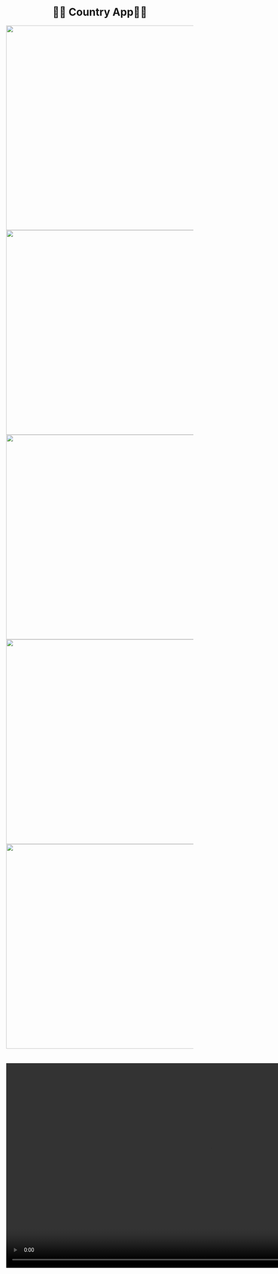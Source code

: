 <h1 align="center"> 🔶🔸 Country App🔸🔶 </h1>

<div align="center">
  <img height="550" align="left" src="https://github.com/user-attachments/assets/541640a6-01c3-47f9-b06c-694413e292e1"/>
  <img height="550" src="https://github.com/user-attachments/assets/190461e5-05eb-48b9-82e5-7fe30e0a167f"/>
  <img height="550"  align="right" src="https://github.com/user-attachments/assets/017fe27e-afd0-4d26-826a-d826ff4ec074"/>
</div>

<h1 align="center"> </h1>

<div align="center">
  <img height="550" align="left" src="https://github.com/user-attachments/assets/4ed377cb-b91a-4bb2-a79a-96396e0d4520"/>
  <img height="550" src="https://github.com/user-attachments/assets/b128ea9f-c3b7-45d2-b5bd-8e24a2cfaa3f"/>
</div>

<h1 align="left"> </h1>

<div align="center">
  <video height="550" src="https://github.com/user-attachments/assets/5bb1279e-e6f1-498f-bac6-7a5790edff13"/>
</div>
